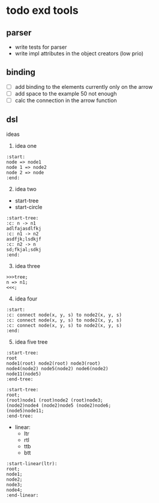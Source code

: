 # todo exd tools

## parser

- write tests for parser
- write impl attributes in the object creators (low prio)

## binding

- [ ] add binding to the elements currently only on the arrow
- [ ] add space to the example 50 not enough
- [ ] calc the connection in the arrow function

## dsl

ideas

1. idea one
```
:start:
node => node1
node 1 => node2
node 2 => node
:end:
```

2. idea two

- start-tree
- start-circle

```
:start-tree:
:c: n -> n1
adlfajasdlfkj
:c: n1 -> n2
asdfjk;lsdkjf
:c: n2 -> n
sd;fkjal;sdkj
:end:
```

3. idea three
```
>>>tree;
n => n1;
<<<;
```

4. idea four
```
:start:
:c: connect node(x, y, s) to node2(x, y, s)
:c: connect node(x, y, s) to node2(x, y, s)
:c: connect node(x, y, s) to node2(x, y, s)
:end:
```

5. idea five tree

```
:start-tree:
root
node1(root) node2(root) node3(root)
node4(node2) node5(node2) node6(node2)
node11(node5)
:end-tree:
```
```
:start-tree:
root;
(root)node1 (root)node2 (root)node3;
(node2)node4 (node2)node5 (node2)node6;
(node5)node11;
:end-tree:
```

- linear:
  - ltr
  - rtl
  - ttb
  - btt

```
:start-linear(ltr):
root;
node1;
node2;
node3;
node4;
:end-linear:
```
